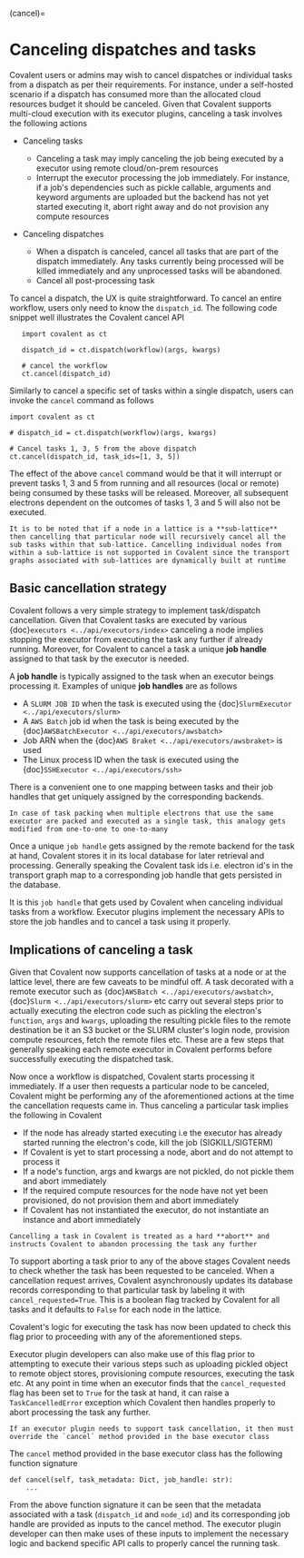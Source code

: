 (cancel)=

# Canceling dispatches and tasks

Covalent users or admins may wish to cancel dispatches or individual tasks from a dispatch as per their requirements. For instance, under a self-hosted scenario if a dispatch has consumed more than the allocated cloud resources budget it should be canceled. Given that Covalent supports multi-cloud execution with its executor plugins, canceling a task involves the following actions

- Canceling tasks
  - Canceling a task may imply canceling the job being executed by a executor using remote cloud/on-prem resources
  - Interrupt the executor processing the job immediately. For instance, if a job's dependencies such as pickle callable, arguments and keyword arguments are uploaded but the backend has not yet started executing it, abort right away and do not provision any compute resources

- Canceling dispatches
    - When a dispatch is canceled, cancel all tasks that are part of the dispatch immediately. Any tasks currently being processed will be killed immediately and any unprocessed tasks will be abandoned.
    - Cancel all post-processing task

To cancel a dispatch, the UX is quite straightforward. To cancel an entire workflow, users only need to know the ``dispatch_id``. The following code snippet well illustrates the Covalent cancel API

```{code-block} python
   import covalent as ct

   dispatch_id = ct.dispatch(workflow)(args, kwargs)

   # cancel the workflow
   ct.cancel(dispatch_id)
```

Similarly to cancel a specific set of tasks within a single dispatch, users can invoke the `cancel` command as follows

```{code-block} python
import covalent as ct

# dispatch_id = ct.dispatch(workflow)(args, kwargs)

# Cancel tasks 1, 3, 5 from the above dispatch
ct.cancel(dispatch_id, task_ids=[1, 3, 5])
```

The effect of the above `cancel` command would be that it will interrupt or prevent tasks 1, 3 and 5 from running and all resources (local or remote) being consumed by these tasks will be released. Moreover, all subsequent electrons dependent on the outcomes of tasks 1, 3 and 5 will also not be executed.

```{note}
It is to be noted that if a node in a lattice is a **sub-lattice** then cancelling that particular node will recursively cancel all the sub tasks within that sub-lattice. Cancelling individual nodes from within a sub-lattice is not supported in Covalent since the transport graphs associated with sub-lattices are dynamically built at runtime
```

## Basic cancellation strategy

Covalent follows a very simple strategy to implement task/dispatch cancellation. Given that Covalent tasks are executed by various {doc}`executors <../api/executors/index>` canceling a node implies stopping the executor from executing the task any further if already running. Moreover, for Covalent to cancel a task a unique **job handle** assigned to that task by the executor is needed.

A **job handle** is typically assigned to the task when an executor beings processing it. Examples of unique **job handles** are as follows

- A `SLURM JOB ID` when the task is executed using the {doc}`SlurmExecutor <../api/executors/slurm>`
- A `AWS Batch` job id when the task is being executed by the {doc}`AWSBatchExecutor <../api/executors/awsbatch>`
- Job ARN when the {doc}`AWS Braket <../api/executors/awsbraket>` is used
- The Linux process ID when the task is executed using the {doc}`SSHExecutor <../api/executors/ssh>`

There is a convenient one to one mapping between tasks and their job handles that get uniquely assigned by the corresponding backends.

```{note}
In case of task packing when multiple electrons that use the same executor are packed and executed as a single task, this analogy gets modified from one-to-one to one-to-many
```

Once a unique `job handle` gets assigned by the remote backend for the task at hand, Covalent stores it in its local database for later retrieval and processing. Generally speaking the Covalent task ids i.e. electron id's in the transport graph map to a corresponding job handle that gets persisted in the database.

It is this `job handle` that gets used by Covalent when canceling individual tasks from a workflow. Executor plugins implement the necessary APIs to store the job handles and to cancel a task using it properly.


## Implications of canceling a task

Given that Covalent now supports cancellation of tasks at a node or at the lattice level, there are few caveats to be mindful off. A task decorated with a remote executor such as {doc}`AWSBatch <../api/executors/awsbatch>`, {doc}`Slurm <../api/executors/slurm>` etc carry out several steps prior to actually executing the electron code such as pickling the electron's `function`, `args` and `kwargs`, uploading the resulting pickle files to the remote destination be it an S3 bucket or the SLURM cluster's login node, provision compute resources, fetch the remote files etc. These are a few steps that generally speaking each remote executor in Covalent performs before successfully executing the dispatched task.

Now once a workflow is dispatched, Covalent starts processing it immediately. If a user then requests a particular node to be canceled, Covalent might be performing any of the aforementioned actions at the time the cancellation requests came in. Thus canceling a particular task implies the following in Covalent

- If the node has already started executing i.e the executor has already started running the electron's code, kill the job (SIGKILL/SIGTERM)
- If Covalent is yet to start processing a node, abort and do not attempt to process it
- If a node's function, args and kwargs are not pickled, do not pickle them and abort immediately
- If the required compute resources for the node have not yet been provisioned, do not provision them and abort immediately
- If Covalent has not instantiated the executor, do not instantiate an instance and abort immediately

```{note}
Cancelling a task in Covalent is treated as a hard **abort** and instructs Covalent to abandon processing the task any further
```

To support aborting a task prior to any of the above stages Covalent needs to check whether the task has been requested to be canceled. When a cancellation request arrives, Covalent asynchronously updates its database records corresponding to that particular task by labeling it with `cancel_requested=True`. This is a boolean flag tracked by Covalent for all tasks and it defaults to `False` for each node in the lattice.

Covalent's logic for executing the task has now been updated to check this flag prior to proceeding with any of the aforementioned steps.

Executor plugin developers can also make use of this flag prior to attempting to execute their various steps such as uploading pickled object to remote object stores, provisioning compute resources, executing the task etc. At any point in time when an executor finds that the `cancel_requested` flag has been set to `True` for the task at hand, it can raise a `TaskCancelledError` exception which Covalent then handles properly to abort processing the task any further.

```{note}
If an executor plugin needs to support task cancellation, it then must override the `cancel` method provided in the base executor class
```

The `cancel` method provided in the base executor class has the following function signature

```{code-block} python
def cancel(self, task_metadata: Dict, job_handle: str):
	...
```

From the above function signature it can be seen that the metadata associated with a task (`dispatch_id` and `node_id`) and its corresponding job handle are provided as inputs to the cancel method. The executor plugin developer can then make uses of these inputs to implement the necessary logic and backend specific API calls to properly cancel the running task.
